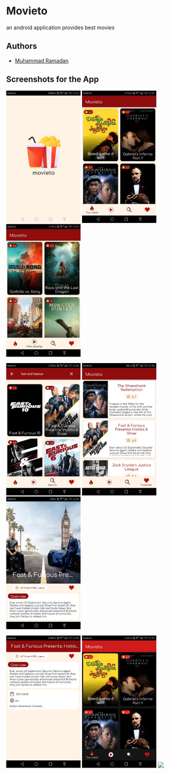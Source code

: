 # Movieto
an android application provides best movies

## Authors

* [Muhammad Ramadan](https://www.linkedin.com/in/m7mdramadandx/)

## Screenshots for the App

<img src="screenshot/0.jpeg" width=200> <img src="screenshot/1.jpeg" width=200> <img src="screenshot/2.jpeg" width=200>

<img src="screenshot/3.jpeg" width=200> <img src="screenshot/4.jpeg" width=200> <img src="screenshot/5.jpeg" width=200>

<img src="screenshot/6.jpeg" width=200> <img src="screenshot/7.jpeg" width=200> <img src="screenshot/8.jpeg" width=200>
